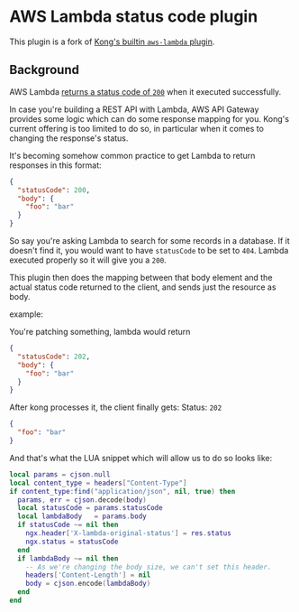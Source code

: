 # AWS Lambda status code plugin

This plugin is a fork of [Kong's builtin `aws-lambda` plugin](https://getkong.org/plugins/aws-lambda/).

## Background

AWS Lambda [returns a status code of `200`](https://docs.aws.amazon.com/lambda/latest/dg/API_Invoke.html#API_Invoke_ResponseSyntax) when it executed successfully.

In case you're building a REST API with Lambda, AWS API Gateway provides some logic which can do some response mapping for you.
Kong's current offering is too limited to do so, in particular when it comes to changing the response's status.

It's becoming somehow common practice to get Lambda to return responses in this format:

```json
{
  "statusCode": 200,
  "body": {
    "foo": "bar"
  }
}
```
So say you're asking Lambda to search for some records in a database. If it doesn't find it, you would want to have `statusCode` to be set to `404`.
Lambda executed properly so it will give you a `200`.

This plugin then does the mapping between that body element and the actual status code returned to the client, and sends just the resource as body.

example:

You're patching something, lambda would return

```json
{
  "statusCode": 202,
  "body": {
    "foo": "bar"
  }
}
```
After kong processes it, the client finally gets:
Status: `202`
```json
{
  "foo": "bar"
}
```
And that's what the LUA snippet which will allow us to do so looks like:

```lua
local params = cjson.null
local content_type = headers["Content-Type"]
if content_type:find("application/json", nil, true) then
  params, err = cjson.decode(body)
  local statusCode = params.statusCode
  local lambdaBody   = params.body
  if statusCode ~= nil then
    ngx.header['X-lambda-original-status'] = res.status
    ngx.status = statusCode
  end
  if lambdaBody ~= nil then
    -- As we're changing the body size, we can't set this header.
    headers['Content-Length'] = nil
    body = cjson.encode(lambdaBody)
  end
end
```
